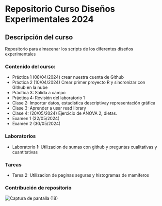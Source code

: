 # Repositorio Curso Diseños Experimentales 2024

## Descripción del curso

Repositorio para almacenar los scripts de los diferentes diseños experimentales

### Contenido del curso:

+ Práctica 1 (08/04/2024) crear nuestra cuenta de Github
+ Práctica 2 (10/04/2024) Crear primer proyecto R y sincronizar con Github en la nube
+ Práctica 3: Salida a campo
+ Práctica 4: Revisión del laboratorio 1
+ Clase 2: Importar datos, estadistica descriptivay representación gráfica
+ Clase 3: Aprender a usar read library
+ Clase 4: (20/05/2024) Ejercicio de ANOVA 2, dietas.
+ Examen 1 (22/05/2024)
+ Examen 2 (30/05/2024)

### Laboratorios
+ Laboratorio 1: Utilizacion de sumas con github y preguntas cualitativas y cuantitativas
  
### Tareas
+ Tarea 2:  Utilizacion de paginas seguras y histogramas de mamiferos

### Contribución de repositorio
![Captura de pantalla (18)](https://github.com/MauricioA24/Disexp_2024/assets/166415872/50630e91-512c-4da8-8b55-111e6927903f)

